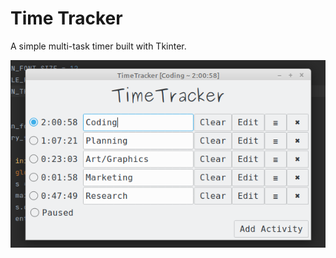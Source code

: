 # Time Tracker
A simple multi-task timer built with Tkinter.

![screenshot.png](screenshot.png?raw=true "Time Tracker")